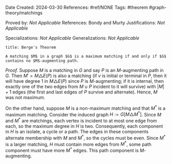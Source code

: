 Date Created: 2024-03-30
References: #ref/NONE
Tags: #theorem #graph-theory/matchings

Proved by: <i>Not Applicable</i>
References: Bondy and Murty
Justifications: <i>Not Applicable</i>

Specializations: <i>Not Applicable</i>
Generalizations: <i>Not Applicable</i>

```ad-theorem
title: Berge's Theorem

A matching $M$ in a graph $G$ is a maximum matching if and only if $G$ contains no $M$-augmenting path.
```

<i>Proof.</i> 
Suppose $M$ is a matching in $G$ and say $P$ is an $M$-augmenting path in $G$. Then $M' = M \triangle E(P)$ is also a matching (if $v$ is initial or terminal in $P$, then it will have degree 1 in $M\triangle E(P)$ since $P$ is $M$-augmenting; if it is internal, then exactly one of the two edges from $M\cup P$ incident to it will survive) with $|M| + 1$ edges (the first and last edges of $P$ survive and alternate). Hence, $M$ was not maximum.

On the other hand, suppose $M$ is a non-maximum matching and that $M^*$ is a maximum matching. Consider the induced graph $H:= G[M\triangle M^*]$. Since $M$ and $M^*$ are matchings, each vertex is incident to at most one edge from each, so the maximum degree in $H$ is two. Consequently, each component in $H$ is an isolate, a cycle or a path. The edges in these components alternate membership with $M$ and $M^*$, so the cycles must be even. Since $M^*$ is a larger matching, $H$ must contain more edges from $M^*$, some path component must have more $M^*$ edges. This path component is $M$-augmenting.